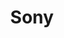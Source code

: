 ---
layout: company
title: "Sony"
legal_name: "Sony Group Corporation"
japanese_name: "ソニーグループ株式会社"
summary: "Sony Group Corporation, also known as SGC, is a multinational conglomerate with its headquarters in Minato-ku, Tokyo, Japan. In 2021, the company transferred its electronics division to Sony Corporation, its subsidiary, and became a holding company. The company is listed on the Tokyo Stock Exchange and the New York Stock Exchange, and is a component of the Nikkei 225 stock index, the TOPIX Core30, and the JPX-Nikkei 400. Sony's primary focus is on hardware, including CMOS image sensors, audiovisual equipment, and home video game consoles such as the PlayStation, as well as software including movies and music, and various services like the PlayStation Plus network service."
industries: "Electronics"
ipo_status: "Public company"
ipo_date: 1958-12-01
founding_date: 1946-05-07
founders: "Masaru Ibuka, Akio Morita"
hq: "Sony City, Minato-ku, Tokyo, Japan"
employees: "Around 110,000"
ticker_symbol: "6758"
website: https://www.sony.com/en/
wikipedia: https://en.wikipedia.org/wiki/Sony
twitter: sony
parent_company_name: N/A
parent_company_url: 
permalink: /companies/sony
---